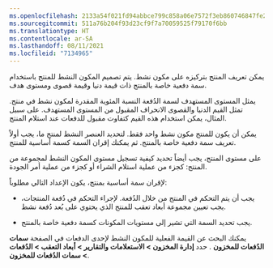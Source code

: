 ```yaml
---
ms.openlocfilehash: 2133a54f021fd94abbce799c858a06e7572f3eb860746847fe250aa26b1160df
ms.sourcegitcommit: 511a76b204f93d23cf9f7a70059525f79170f6bb
ms.translationtype: HT
ms.contentlocale: ar-SA
ms.lasthandoff: 08/11/2021
ms.locfileid: "7134965"
---
```

يمكن تعريف المنتج بتركيزه على مكون نشط.
يتم تصميم المكون النشط للمنتج باستخدام سمة دفعية خاصة بالمنتج ذات قيمة دنيا وقيمة قصوى ومستوى هدف.

يمثل المستوى المستهدف لسمة الدُفعة النسبة المئوية المقدرة لمكون نشط في منتج. تمثل القيم الدنيا والقصوى الانحراف المقبول من المستوى المستهدف. على سبيل المثال، يمكن استخدام هذه القيم كتفاوت مقبول للدفعات عند استلام المنتج.

يمكن أن يكون للمنتج مكون نشط واحد فقط. لتحديد العنصر النشط لمنتج ما، يجب أولاً تعريف سمة دفعية خاصة بالمنتج. ثم يمكنك إقران السمة كسمة أساسية للمنتج.

على مستوى المنتج، يجب أيضاً تحديد كيفية تسجيل مستوى المكون النشط لمجموعة من المنتج: كجزء من عملية استلام الشراء أو كجزء من عملية أمر الجودة.

لإقران سمة أساسية بمنتج، يكون الإعداد التالي مطلوباً:

-   يجب أن يتم التحكم في المنتج من خلال الدُفعة. لإجراء التحكم في دُفعة المنتجات، يجب تعيين مجموعة أبعاد تعقب للمنتج الذي يحتوي على بُعد دُفعة نشط.

-   يجب تحديد السمة التي تشير إلى مستويات المكونات كسمة دفعية خاصة بالمنتج.

يمكنك البحث عن القيمة الفعلية للمكون النشط لإحدى الدفعات في الصفحة **سمات الدُفعات للمخزون** . حدد **إدارة المخزون > الاستعلامات والتقارير > أبعاد التعقب > الدُفعات > سمات الدُفعات للمخزون**.
